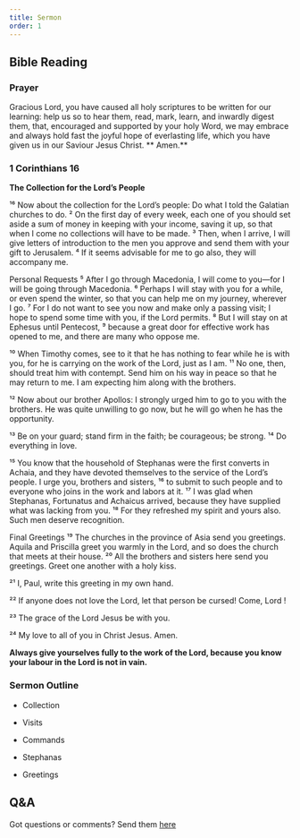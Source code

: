 ```yaml
---
title: Sermon 
order: 1
---
```


## Bible Reading

### Prayer
Gracious Lord, you have caused all holy scriptures to be written for our learning: help us so to hear them, read, mark, learn, and inwardly digest them, that, encouraged and supported by your holy Word, we may embrace and always hold fast the joyful hope of everlasting life, which you have given us in our Saviour Jesus Christ. ** Amen.**
 



### 1 Corinthians 16
**The Collection for the Lord’s People**

¹⁶ Now about the collection for the Lord’s people: Do what I told the Galatian churches to do. ² On the first day of every week, each one of you should set aside a sum of money in keeping with your income, saving it up, so that when I come no collections will have to be made. ³ Then, when I arrive, I will give letters of introduction to the men you approve and send them with your gift to Jerusalem. ⁴ If it seems advisable for me to go also, they will accompany me.

Personal Requests
⁵ After I go through Macedonia, I will come to you—for I will be going through Macedonia. ⁶ Perhaps I will stay with you for a while, or even spend the winter, so that you can help me on my journey, wherever I go. ⁷ For I do not want to see you now and make only a passing visit; I hope to spend some time with you, if the Lord permits. ⁸ But I will stay on at Ephesus until Pentecost, ⁹ because a great door for effective work has opened to me, and there are many who oppose me.

¹⁰ When Timothy comes, see to it that he has nothing to fear while he is with you, for he is carrying on the work of the Lord, just as I am. ¹¹ No one, then, should treat him with contempt. Send him on his way in peace so that he may return to me. I am expecting him along with the brothers.

¹² Now about our brother Apollos: I strongly urged him to go to you with the brothers. He was quite unwilling to go now, but he will go when he has the opportunity.

¹³ Be on your guard; stand firm in the faith; be courageous; be strong. ¹⁴ Do everything in love.

¹⁵ You know that the household of Stephanas were the first converts in Achaia, and they have devoted themselves to the service of the Lord’s people. I urge you, brothers and sisters, ¹⁶ to submit to such people and to everyone who joins in the work and labors at it. ¹⁷ I was glad when Stephanas, Fortunatus and Achaicus arrived, because they have supplied what was lacking from you. ¹⁸ For they refreshed my spirit and yours also. Such men deserve recognition.

Final Greetings
¹⁹ The churches in the province of Asia send you greetings. Aquila and Priscilla greet you warmly in the Lord, and so does the church that meets at their house. ²⁰ All the brothers and sisters here send you greetings. Greet one another with a holy kiss.

²¹ I, Paul, write this greeting in my own hand.

²² If anyone does not love the Lord, let that person be cursed! Come, Lord !

²³ The grace of the Lord Jesus be with you.

²⁴ My love to all of you in Christ Jesus. Amen. 


**Always give yourselves fully to the work of the Lord, because you know your labour in the Lord is not in vain.**

### Sermon Outline

- Collection

- Visits

- Commands

- Stephanas

- Greetings

## Q&A
Got questions or comments? Send them [here](https://tinyurl.com/SGHACQuestionsAnswers)
